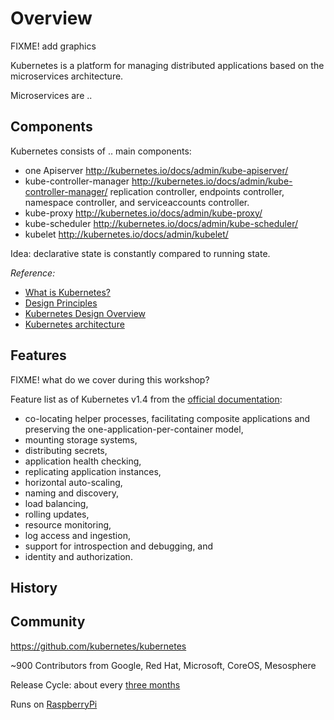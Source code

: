 # Overview

FIXME! add graphics

Kubernetes is a platform for managing distributed applications based on the microservices architecture.

Microservices are ..


## Components

Kubernetes consists of .. main components:

- one Apiserver
  http://kubernetes.io/docs/admin/kube-apiserver/
- kube-controller-manager
  http://kubernetes.io/docs/admin/kube-controller-manager/
  replication controller, endpoints controller, namespace controller, and serviceaccounts controller.
- kube-proxy
  http://kubernetes.io/docs/admin/kube-proxy/
- kube-scheduler
  http://kubernetes.io/docs/admin/kube-scheduler/
- kubelet
  http://kubernetes.io/docs/admin/kubelet/


Idea: declarative state is constantly compared to running state.


*Reference:*
- [What is Kubernetes?](http://kubernetes.io/docs/whatisk8s/)
- [Design Principles](https://github.com/kubernetes/kubernetes/blob/master/docs/design/principles.md)
- [Kubernetes Design Overview](https://github.com/kubernetes/kubernetes/blob/master/docs/design/README.md)
- [Kubernetes architecture](https://github.com/kubernetes/kubernetes/blob/master/docs/design/architecture.md)


## Features

FIXME! what do we cover during this workshop?

Feature list as of Kubernetes v1.4 from the [official documentation](http://kubernetes.io/docs/whatisk8s/):
- co-locating helper processes, facilitating composite applications and preserving the one-application-per-container model,
- mounting storage systems,
- distributing secrets,
- application health checking,
- replicating application instances,
- horizontal auto-scaling,
- naming and discovery,
- load balancing,
- rolling updates,
- resource monitoring,
- log access and ingestion,
- support for introspection and debugging, and
- identity and authorization.

## History



## Community

https://github.com/kubernetes/kubernetes

~900 Contributors
from Google, Red Hat, Microsoft, CoreOS, Mesosphere

Release Cycle: about every [three months](https://github.com/kubernetes/features/blob/master/release-1.5/release-1.5.md)

Runs on [RaspberryPi](https://github.com/luxas/kubernetes-on-arm)
